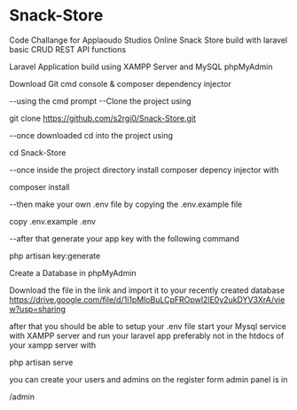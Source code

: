 # Snack-Store
Code Challange for Applaoudo Studios Online Snack Store build with laravel basic CRUD REST API functions



Laravel Application build using XAMPP Server and MySQL phpMyAdmin

Download Git cmd console & composer dependency injector

--using the cmd prompt
--Clone the project using 


git clone https://github.com/s2rgi0/Snack-Store.git


--once downloaded cd into the project using


cd Snack-Store


--once inside the project directory install composer depency injector with

composer install


--then make your own .env file by copying the .env.example file

copy .env.example .env


--after that generate your app key with the following command

php artisan key:generate



Create a Database in phpMyAdmin

Download the file in the link and import it to your recently created database
https://drive.google.com/file/d/1i1pMloBuLCpFROpwI2lE0y2ukDYV3XrA/view?usp=sharing


after that you should be able to setup your .env file 
start your Mysql service with XAMPP server
and run your laravel app preferably not in the htdocs of your xampp server with 

php artisan serve


you can create your users and admins on the register form
admin panel is in 

/admin




